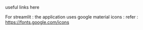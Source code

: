 
useful links here

For streamlit : the application uses google material icons : refer :  https://fonts.google.com/icons